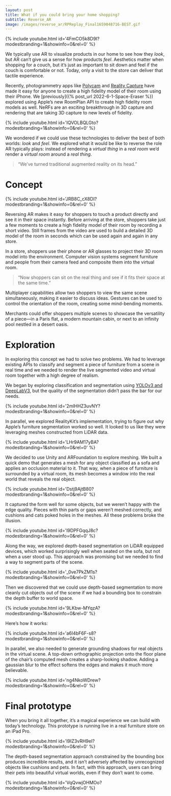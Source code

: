 ```yaml
---
layout: post
title: What if you could bring your home shopping?
subtitle: Reverse_AR
image: /images/reverse_ar/RPReplay_Final1659048716-BEST.gif
---
```


{% include youtube.html id='4FmCO5k8D9I?modestbranding=1&amp;showinfo=0&amp;rel=0' %}

We typically use AR to visualize products in our home to see how they _look_, but AR can’t give us a sense for how products _feel_. Aesthetics matter when shopping for a couch, but it’s just as important to sit down and feel if the couch is comfortable or not. Today, only a visit to the store can deliver that tactile experience.

Recently, photogrammetry apps like [Polycam](https://poly.cam/) and [Reality Capture](https://www.capturingreality.com/realitycapture) have made it easy for anyone to create a high fidelity model of their room using their iPhone. We [previously]({% post_url 2022-6-1-Space-Eraser %}) explored using Apple’s new RoomPlan API to create high fidelity room models as well. NeRFs are an exciting breakthrough in 3D capture and rendering that are taking 3D capture to new levels of fidelity.

{% include youtube.html id='IQVOLBQLGto?modestbranding=1&amp;showinfo=0&amp;rel=0' %}

We wondered if we could use these technologies to deliver the best of both worlds: _look_ and _feel_. We explored what it would be like to reverse the role AR typically plays: instead of rendering a _virtual thing_ in a _real room_ we’d render a _virtual room_ around a _real thing_.

> “We’ve turned traditional augmented reality on its head.”

# Concept

{% include youtube.html id='JRB8C_cX8DI?modestbranding=1&amp;showinfo=0&amp;rel=0' %}

Reversing AR makes it easy for shoppers to touch a product directly and see it in their space instantly. Before arriving at the store, shoppers take just a few moments to create a high fidelity model of their room by recording a short video. Still frames from the video are used to build a detailed 3D model of the room in seconds which can be used again and again in any store.

In a store, shoppers use their phone or AR glasses to project their 3D room model into the environment. Computer vision systems segment furniture and people from their camera feed and composite them into the virtual room.

> “Now shoppers can sit on the real thing and see if it fits their space at the same time.”

Multiplayer capabilities allow two shoppers to view the same scene simultaneously, making it easier to discuss ideas. Gestures can be used to control the orientation of the room, creating some mind-bending moments.

Merchants could offer shoppers multiple scenes to showcase the versatility of a piece—in a Paris flat, a modern mountain cabin, or next to an infinity pool nestled in a desert oasis.

# Exploration

In exploring this concept we had to solve two problems. We had to leverage existing APIs to classify and segment a piece of furniture from a scene in real time and we needed to render the live segmented video and virtual room together with a high degree of realism.

We began by exploring classification and segmentation using [YOLOv3 and DeepLabV3](https://developer.apple.com/machine-learning/models/), but the quality of the segmentation didn’t pass the bar for our needs.

{% include youtube.html id='2mlHHZ3uvNY?modestbranding=1&amp;showinfo=0&amp;rel=0' %}

In parallel, we explored RealityKit’s implementation, trying to figure out why Apple’s furniture segmentation worked so well. It looked to us like they were leveraging meshes constructed from LiDAR data.

{% include youtube.html id='LHr9AM17yBA?modestbranding=1&amp;showinfo=0&amp;rel=0' %}

We decided to use Unity and ARFoundation to explore meshing. We built a quick demo that generates a mesh for any object classified as a sofa and applies an occlusion material to it. That way, when a piece of furniture is surrounded by a virtual room, its mesh becomes a window into the real world that reveals the real object.

{% include youtube.html id='Dstj9AjtB80?modestbranding=1&amp;showinfo=0&amp;rel=0' %}

It captured the form well for some objects, but we weren’t happy with the edge quality. Pieces with thin parts or gaps weren’t meshed correctly, and cushions and cats poked holes in the meshes. All these problems broke the illusion.

{% include youtube.html id='l9DPFGqqJ8c?modestbranding=1&amp;showinfo=0&amp;rel=0' %}

Along the way, we explored depth-based segmentation on LiDAR equipped devices, which worked surprisingly well when seated on the sofa, but not when a user stood up. This approach was promising but we needed to find a way to segment parts of the scene.

{% include youtube.html id='_0ve7PkZM1s?modestbranding=1&amp;showinfo=0&amp;rel=0' %}

Then we discovered that we could use depth-based segmentation to more cleanly cut objects out of the scene if we had a bounding box to constrain the depth buffer to world space.

{% include youtube.html id='9LKbw-MYqzA?modestbranding=1&amp;showinfo=0&amp;rel=0' %}

Here’s how it works:

{% include youtube.html id='a6I4bF6F-s8?modestbranding=1&amp;showinfo=0&amp;rel=0' %}

In parallel, we also needed to generate grounding shadows for real objects in the virtual scene. A top-down orthographic projection onto the floor plane of the chair’s computed mesh creates a sharp-looking shadow. Adding a gaussian blur to the effect softens the edges and makes it much more believable.

{% include youtube.html id='ng4NkoWDrew?modestbranding=1&amp;showinfo=0&amp;rel=0' %}

# Final prototype

When you bring it all together, it’s a magical experience we can build with today’s technology. This prototype is running live in a real furniture store on an iPad Pro.

{% include youtube.html id='l9IZ3vRH9eI?modestbranding=1&amp;showinfo=0&amp;rel=0' %}

The depth-based segmentation approach constrained by the bounding box produces incredible results, and it isn’t adversely affected by unrecognized objects like cushions and pets. In fact, with this approach, users can bring their pets into beautiful virtual worlds, even if they don’t want to come.

{% include youtube.html id='VqQvwjOHMOo?modestbranding=1&amp;showinfo=0&amp;rel=0' %}